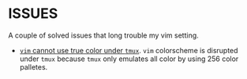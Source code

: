 # ISSUES
A couple of solved issues that long trouble my vim setting. 

* [`vim` cannot use true color under `tmux`](https://github.com/tmux/tmux/issues/1246). `vim` colorscheme is disrupted under `tmux` because `tmux` only emulates all color by using 256 color palletes. 
